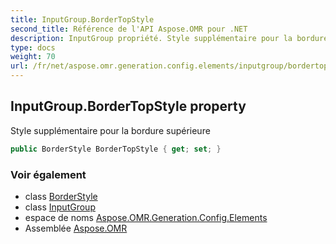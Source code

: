 ```yaml
---
title: InputGroup.BorderTopStyle
second_title: Référence de l'API Aspose.OMR pour .NET
description: InputGroup propriété. Style supplémentaire pour la bordure supérieure
type: docs
weight: 70
url: /fr/net/aspose.omr.generation.config.elements/inputgroup/bordertopstyle/
---
```

## InputGroup.BorderTopStyle property

Style supplémentaire pour la bordure supérieure

```csharp
public BorderStyle BorderTopStyle { get; set; }
```

### Voir également

* class [BorderStyle](../../../aspose.omr.generation.config/borderstyle/)
* class [InputGroup](../)
* espace de noms [Aspose.OMR.Generation.Config.Elements](../../inputgroup/)
* Assemblée [Aspose.OMR](../../../)



